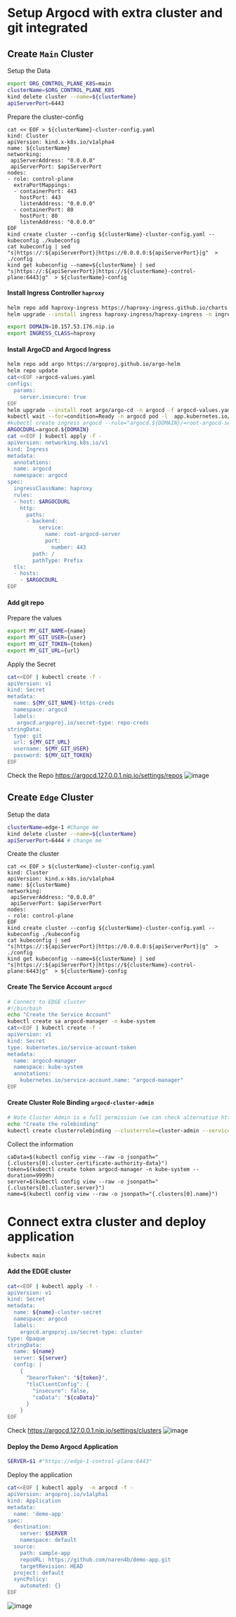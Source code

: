 # Setup Argocd with extra cluster and git integrated 
## Create `Main` Cluster
Setup the Data 
```bash
export ORG_CONTROL_PLANE_K8S=main
clusterName=$ORG_CONTROL_PLANE_K8S
kind delete cluster --name=${clusterName}
apiServerPort=6443
```
Prepare the cluster-config
```
cat << EOF > ${clusterName}-cluster-config.yaml
kind: Cluster
apiVersion: kind.x-k8s.io/v1alpha4
name: ${clusterName}
networking:
 apiServerAddress: "0.0.0.0"
 apiServerPort: $apiServerPort
nodes:
- role: control-plane
  extraPortMappings:
  - containerPort: 443
    hostPort: 443
    listenAddress: "0.0.0.0"
  - containerPort: 80
    hostPort: 80
    listenAddress: "0.0.0.0"
EOF
kind create cluster --config ${clusterName}-cluster-config.yaml --kubeconfig ./kubeconfig
cat kubeconfig | sed "s|https://:${apiServerPort}|https://0.0.0.0:${apiServerPort}|g"  > ./config
kind get kubeconfig --name=${clusterName} | sed "s|https://:${apiServerPort}|https://${clusterName}-control-plane:6443|g"  > ${clusterName}-config
```
#### Install Ingress Controller `haproxy`
```bash
helm repo add haproxy-ingress https://haproxy-ingress.github.io/charts
helm upgrade --install ingress haproxy-ingress/haproxy-ingress -n ingress-controller --create-namespace --set controller.hostNetwork=true --set controller.ingressClassResource.enabled=true

export DOMAIN=10.157.53.176.nip.io
export INGRESS_CLASS=haproxy
```
#### Install ArgoCD and Argocd Ingress 
```bash
helm repo add argo https://argoproj.github.io/argo-helm
helm repo update
cat<<EOF >argocd-values.yaml
configs:
  params:
    server.insecure: true
EOF
helm upgrade --install root argo/argo-cd -n argocd -f argocd-values.yaml  --create-namespace
kubectl wait --for=condition=Ready -n argocd pod -l  app.kubernetes.io/name=argocd-server
#kubectl create ingress argocd --rule="argocd.${DOMAIN}/=root-argocd-server:8080" -n argocd 
ARGOCDURL=argocd.${DOMAIN} 
cat <<EOF | kubectl apply -f -
apiVersion: networking.k8s.io/v1
kind: Ingress
metadata:
  annotations:
  name: argocd
  namespace: argocd
spec:
  ingressClassName: haproxy
  rules:
  - host: $ARGOCDURL
    http:
      paths:
      - backend:
          service:
            name: root-argocd-server
            port:
              number: 443
        path: /
        pathType: Prefix
  tls:
  - hosts:
    - $ARGOCDURL
EOF
```
#### Add git repo 
Prepare the values
```bash
export MY_GIT_NAME={name}
export MY_GIT_USER={user}
export MY_GIT_TOKEN={token}
export MY_GIT_URL={url}
```
Apply the Secret
```bash
cat<<EOF | kubectl create -f -
apiVersion: v1
kind: Secret
metadata:
  name: ${MY_GIT_NAME}-https-creds
  namespace: argocd
  labels:
   argocd.argoproj.io/secret-type: repo-creds
stringData:
  type: git
  url: ${MY_GIT_URL}
  username: ${MY_GIT_USER}
  password: ${MY_GIT_TOKEN}
EOF
```
Check the Repo https://argocd.127.0.0.1.nip.io/settings/repos
![image](https://github.com/user-attachments/assets/4111947f-4911-4c9f-b537-082441d5692b)

## Create `Edge` Cluster
Setup the data 
```bash
clusterName=edge-1 #Change me
kind delete cluster --name=${clusterName}
apiServerPort=6444 # change me
```
Create the cluster 
```
cat << EOF > ${clusterName}-cluster-config.yaml
kind: Cluster
apiVersion: kind.x-k8s.io/v1alpha4
name: ${clusterName}
networking:
 apiServerAddress: "0.0.0.0"
 apiServerPort: $apiServerPort
nodes:
- role: control-plane
EOF
kind create cluster --config ${clusterName}-cluster-config.yaml --kubeconfig ./kubeconfig
cat kubeconfig | sed "s|https://:${apiServerPort}|https://0.0.0.0:${apiServerPort}|g"  > ./config
kind get kubeconfig --name=${clusterName} | sed "s|https://:${apiServerPort}|https://${clusterName}-control-plane:6443|g"  > ${clusterName}-config
```
#### Create The Service Account `argocd`
```bash
# Connect to EDGE cluster
#!/bin/bash
echo "Create the Service Account"
kubectl create sa argocd-manager -n kube-system
cat<<EOF | kubectl create -f - 
apiVersion: v1
kind: Secret
type: kubernetes.io/service-account-token
metadata:
  name: argocd-manager
  namespace: kube-system
  annotations:
    kubernetes.io/service-account.name: "argocd-manager"
EOF
```
#### Create Cluster Role Binding `argocd-cluster-admin` 
```bash
# Note Cluster Admin is a full permission (we can check alternative https://github.com/argoproj/argo-cd/issues/5389)
echo "Create the rolebinding"
kubectl create clusterrolebinding --clusterrole=cluster-admin --serviceaccount=kube-system:argocd-manager argocd-manager-role
```
Collect the information
```
caData=$(kubectl config view --raw -o jsonpath="{.clusters[0].cluster.certificate-authority-data}")
token=$(kubectl create token argocd-manager -n kube-system --duration=9999h)
server=$(kubectl config view --raw -o jsonpath="{.clusters[0].cluster.server}")
name=$(kubectl config view --raw -o jsonpath="{.clusters[0].name}")
```
# Connect extra cluster and deploy application
```bash
kubectx main
```
#### Add the EDGE cluster 
```bash
cat<<EOF | kubectl apply -f -
apiVersion: v1
kind: Secret
metadata:
  name: ${name}-cluster-secret
  namespace: argocd
  labels:
    argocd.argoproj.io/secret-type: cluster
type: Opaque
stringData:
  name: ${name}
  server: ${server}
  config: |
    {
      "bearerToken": "${token}",
      "tlsClientConfig": {
        "insecure": false,
        "caData": "${caData}"
      }
    }
EOF
```
Check https://argocd.127.0.0.1.nip.io/settings/clusters
![image](https://github.com/user-attachments/assets/2be62844-3d66-4214-9329-f518ec1e6087)

#### Deploy the Demo Argocd Application 
```bash
SERVER=$1 #"https://edge-1-control-plane:6443"
```
Deploy the application
```bash
cat<<EOF | kubectl apply  -n argocd -f -
apiVersion: argoproj.io/v1alpha1
kind: Application
metadata:
  name: 'demo-app'
spec:
  destination:
    server: $SERVER
    namespace: default
  source:
    path: sample-app
    repoURL: https://github.com/naren4b/demo-app.git
    targetRevision: HEAD  
  project: default
  syncPolicy:
    automated: {}
EOF
```
![image](https://github.com/user-attachments/assets/0b765e66-f3e8-4a04-a848-6910283b8753)

